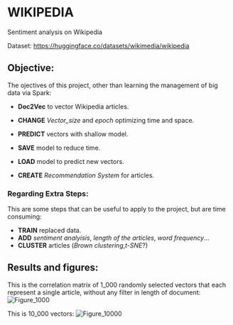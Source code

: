 # WIKIPEDIA
Sentiment analysis on Wikipedia

Dataset: https://huggingface.co/datasets/wikimedia/wikipedia

## Objective: 

The ojectives of this project, other than learning the management of big data via Spark:


  
- **Doc2Vec** to vector Wikipedia articles.

- **CHANGE** *Vector_size* and *epoch* optimizing time and space.

- **PREDICT** vectors with shallow model.

- **SAVE** model to reduce time.

- **LOAD** model to predict new vectors.

- **CREATE** *Recommendation System* for articles.

### Regarding Extra Steps:

This are some steps that can be useful to apply to the project, but are time consuming:

-   **TRAIN** replaced data.
-   **ADD** *sentiment analyisis*, *length of the articles*, *word frequency*...
-   **CLUSTER** articles (*Brown clustering*,*t-SNE*?)

## Results and figures:

This is the correlation matrix of 1_000 randomly selected vectors that each represent a single article, without any filter in length of document:
![Figure_1000](https://github.com/user-attachments/assets/94a6b030-4fcb-468f-a017-7c4a545c67e7)

This is 10_000 vectors:
![Figure_10000](https://github.com/user-attachments/assets/2685033e-97f7-4861-afb0-79a4c6400391)
